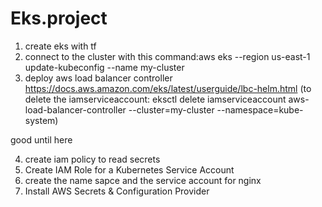 # Eks.project
1. create eks with tf
2. connect to the cluster with this command:aws eks --region us-east-1 update-kubeconfig --name my-cluster
3. deploy aws load balancer controller https://docs.aws.amazon.com/eks/latest/userguide/lbc-helm.html (to delete the iamserviceaccount: eksctl delete iamserviceaccount aws-load-balancer-controller --cluster=my-cluster --namespace=kube-system)

good until here 

4. create iam policy to read secrets 
5. Create IAM Role for a Kubernetes Service Account
6. create the name sapce and the service account for nginx 
7. Install AWS Secrets & Configuration Provider
 